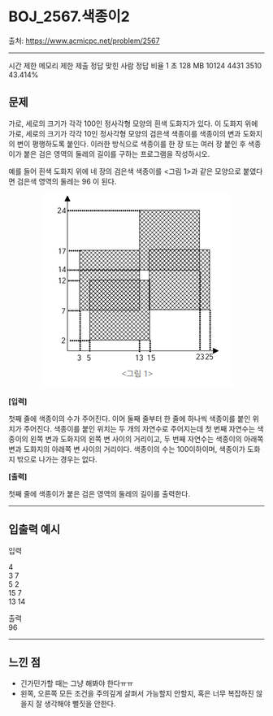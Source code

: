 # BOJ_2567.색종이2

출처: https://www.acmicpc.net/problem/2567

---
시간 제한	메모리 제한	제출	정답	맞힌 사람	정답 비율
1 초	128 MB	10124	4431	3510	43.414%

## 문제

가로, 세로의 크기가 각각 100인 정사각형 모양의 흰색 도화지가 있다. 이 도화지 위에 가로, 세로의 크기가 각각 10인 정사각형 모양의 검은색 색종이를 색종이의 변과 도화지의 변이 평행하도록 붙인다. 이러한 방식으로 색종이를 한 장 또는 여러 장 붙인 후 색종이가 붙은 검은 영역의 둘레의 길이를 구하는 프로그램을 작성하시오.

예를 들어 흰색 도화지 위에 네 장의 검은색 색종이를 <그림 1>과 같은 모양으로 붙였다면 검은색 영역의 둘레는 96 이 된다.

<center>

![문제](./assets/문제.PNG)

</center>


**[입력]**

첫째 줄에 색종이의 수가 주어진다. 이어 둘째 줄부터 한 줄에 하나씩 색종이를 붙인 위치가 주어진다. 색종이를 붙인 위치는 두 개의 자연수로 주어지는데 첫 번째 자연수는 색종이의 왼쪽 변과 도화지의 왼쪽 변 사이의 거리이고, 두 번째 자연수는 색종이의 아래쪽 변과 도화지의 아래쪽 변 사이의 거리이다. 색종이의 수는 100이하이며, 색종이가 도화지 밖으로 나가는 경우는 없다. 

**[출력]**

첫째 줄에 색종이가 붙은 검은 영역의 둘레의 길이를 출력한다.
 
---

## 입출력 예시

입력

4  
3 7  
5 2  
15 7  
13 14  
 
출력  
96

     

---
## 느낀 점

- 긴가민가할 때는 그냥 해봐야 한다ㅠㅠ
- 왼쪽, 오른쪽 모든 조건을 주의깊게 살펴서 가능할지 안할지, 혹은 너무 복잡하진 않을지 잘 생각해야 뻘짓을 안한다.

